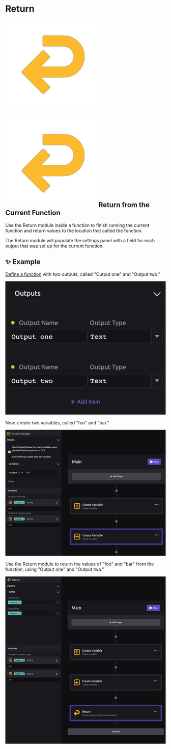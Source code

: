 # Return

![Return values from the current function.](../../../.gitbook/assets/return_module%20%281%29.png)

## ![](../../../.gitbook/assets/return_module%20%281%29%20%281%29.png) **Return from the Current Function**

Use the Return module inside a function to finish running the current function and return values to the location that called the function.

The Return module will populate the settings panel with a field for each output that was set up for the current function.

## ✨ Example

[Define a function](function-definition.md) with two outputs, called "Output one" and "Output two."

![](../../../.gitbook/assets/return.png)

Now, create two variables, called "foo" and "bar."

![](../../../.gitbook/assets/return_2.png)

Use the Return module to return the values of "foo" and "bar" from the function, using "Output one" and "Output two."

![](../../../.gitbook/assets/return_3.png)

